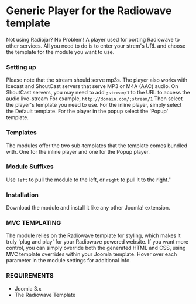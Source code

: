 # Generic Player for the Radiowave template
Not using Radiojar? No Problem!
A player used for porting Radiowave to other services. All you need to do is to enter your strem's URL and choose the template for the module you want to use.

### Setting up
Please note that the stream should serve mp3s.
The player also works with Icecast and ShoutCast servers that serve MP3 or M4A (AAC) audio. On ShoutCast servers, you may need to add ``;stream/1`` to the URL to access the audio live-stream
For example, ``http://domain.com/;stream/1``
Then select the player's template you need to use.
For the inline player, simply select the Default template. For the player in the popup select the 'Popup' template.

### Templates
The modules offer the two sub-templates that the template comes bundled with.
One for the inline player and one for the Popup player.

### Module Suffixes
Use ``left`` to pull the module to the left, or ``right`` to pull it to the right."

### Installation

Download the module and install it like any other Joomla! extension.

### MVC TEMPLATING
The module relies on the Radiowave template for styling, which makes it truly 'plug and play' for your Radiowave powered website. If you want more control, you can simply override both the generated HTML and CSS, using MVC template overrides within your Joomla template. Hover over each parameter in the module settings for additional info.

### REQUIREMENTS
- Joomla 3.x
- The Radiowave Template

